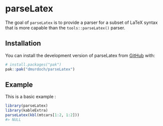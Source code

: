 
<!-- README.md is generated from README.Rmd. Please edit that file -->

# parseLatex

<!-- badges: start -->
<!-- badges: end -->

The goal of `parseLatex` is to provide a parser for a subset of LaTeX
syntax that is more capable than the `tools::parseLatex()` parser.

## Installation

You can install the development version of parseLatex from
[GitHub](https://github.com/) with:

``` r
# install.packages("pak")
pak::pak("dmurdoch/parseLatex")
```

## Example

This is a basic example :

``` r
library(parseLatex)
library(kableExtra)
parseLatex(kbl(mtcars[1:2, 1:2]))
#> NULL
```
